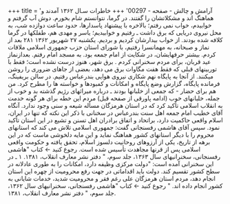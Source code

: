 +++
title = 'آرامش و چالش - صفحه - 00297'
+++
خاطرات سـال ۱۳۶۲ آمدند و هماهنگ اند و مشکلاتشان را گفتند. در گرما، نتوانستم شام بخورم. دوش آب گرفتم و خوابیدم، خواب نمی رفتم؛ بالاخره با پیشنهاد پاسدارها، حدود ساعت دوازده شب، به محل نیروی دریایی که برق داشت ـ رفتیم و خوابیدیم؛ یاسر و مهدی هم، طفلکها در گرما کلافه شده بودند. از خواب بیدارشان کردیم و بردیم. یکشنبه ۲۷ شهریور ۱۳۶۲ ۲۸۱ بعد از نماز و صبحانه، به مهمانسرا رفتیم، با شورای استان حزب جمهوری اسلامی ملاقات کردم. بیشتر حرفهایشان، در شکایت از امام جمعه بود. به مسجد امام رفتم. بعدازنماز عید قربان، برای مردم سخنرانی کردم . برق شهر، هنوز درست نشده است؛ فقط با توربینهای قبلی که فقط هفت مگاوات برق می دهد، بعضی از جاهای ضروری را روشن میکنند. از آنجا به پایگاه نهم شکاری نیروی هوایی بندرعباس رفتیم. در سالن بریفینگ، فرمانده پایگاه، گزارش وضع پایگاه و امکانات و کمبودها و خواسته ها را مطرح کرد. من هم برای حضار - که جمعی از خلبانها بودند ـ درباره میراثهای رژیم گذشته بد و خوب از جمله، خلبانهای خوب (ادامه پاورقی از صفحه قبل) مردم این خطه برای هر گونه خدمت به انقلاب اسلامی تأکید کرد که در استان هرمزگان مسأله شیعه و سنی وجود ندارد. آنگاه آقای خطیب امام جمعه اهل سنت بندرعباس در سخنانی با ذکر این نکته که تنها در ایران، اسلام واقعی حاکمیت دارد، براتحاد و اتفاق برادران اهل تسنن و تشیع در این استان تأکید نمود. سپس آقای هاشمی رفسنجانی گفت: جمهوری اسلامی تلاش می کند که استانهای محروم را با دیگر استانهای کشور هماهنگ نماید و این مایه دلخوشی ماست که در این برهه از تاریخ، یکی از آرزوهای روحانیت دلسوز اسلام، تحقق یافته و حکومت واقعی اسلامی پس از قرنها مجاهدت تأسیس شده است. رجوع کنید ← کتاب "هاشمی رفسنجانی، سخنرانیهای سال ۱۳۶۳، جلد سوم، " دفتر نشر معارف انقلاب، ۱۳۸۱. ۱ ـ در این سخنرانی آمده است: "دولت مرکزی وظیفه دارد، امکانات را به طوری عادلانه در سطح کشور تقسیم کند. دولت باید اقداماتی در جهت رفع محرومیت از چهره این استان انجام دهد، مردم استان هرمزگان علی رغم فقر و محرومیت شدید، خدمات شایانی به کشور انجام داده اند. " رجوع کنید ← کتاب "هاشمی رفسنجانی، سخنرانیهای سال ۱۳۶۲، جلد سوم، " دفتر نشر معارف انقلاب، ۱۳۸۱.